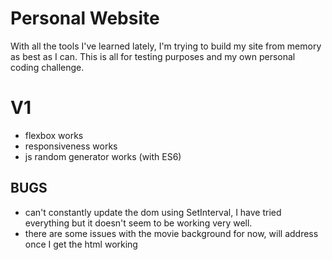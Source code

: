 # Personal Website

With all the tools I've learned lately, I'm trying to build my site from memory as best as I can.  This is all for testing purposes and my own personal coding challenge.

# V1
* flexbox works
* responsiveness works
* js random generator works (with ES6)

## BUGS

* can't constantly update the dom using SetInterval, I have tried everything but it doesn't seem to be working very well.
* there are some issues with the movie background for now, will address once I get the html working
